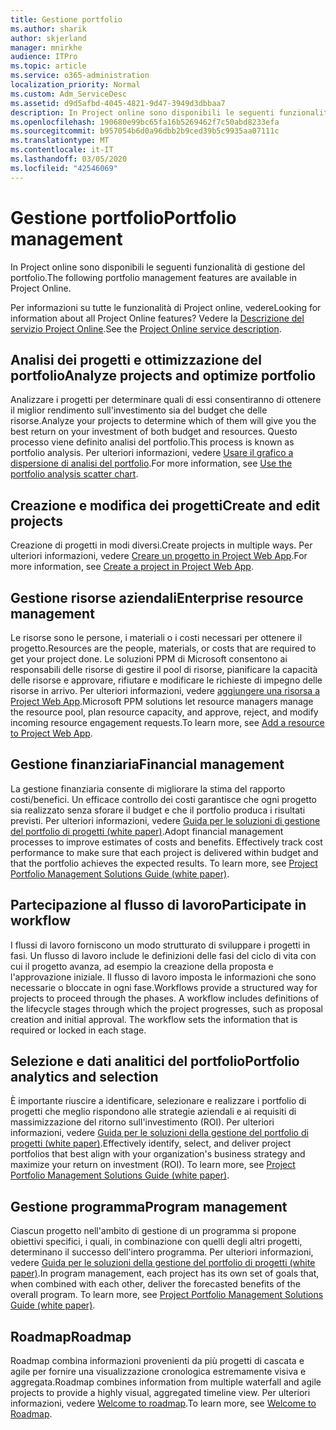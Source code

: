 ```yaml
---
title: Gestione portfolio
ms.author: sharik
author: skjerland
manager: mnirkhe
audience: ITPro
ms.topic: article
ms.service: o365-administration
localization_priority: Normal
ms.custom: Adm_ServiceDesc
ms.assetid: d9d5afbd-4045-4821-9d47-3949d3dbbaa7
description: In Project online sono disponibili le seguenti funzionalità di gestione del portfolio.
ms.openlocfilehash: 190680e99bc65fa16b5269462f7c50abd8233efa
ms.sourcegitcommit: b957054b6d0a96dbb2b9ced39b5c9935aa07111c
ms.translationtype: MT
ms.contentlocale: it-IT
ms.lasthandoff: 03/05/2020
ms.locfileid: "42546069"
---
```

# <a name="portfolio-management"></a><span data-ttu-id="8fc57-103">Gestione portfolio</span><span class="sxs-lookup"><span data-stu-id="8fc57-103">Portfolio management</span></span>

<span data-ttu-id="8fc57-104">In Project online sono disponibili le seguenti funzionalità di gestione del portfolio.</span><span class="sxs-lookup"><span data-stu-id="8fc57-104">The following portfolio management features are available in Project Online.</span></span>
  
<span data-ttu-id="8fc57-105">Per informazioni su tutte le funzionalità di Project online, vedere</span><span class="sxs-lookup"><span data-stu-id="8fc57-105">Looking for information about all Project Online features?</span></span> <span data-ttu-id="8fc57-106">Vedere la [Descrizione del servizio Project Online](project-online-service-description.md).</span><span class="sxs-lookup"><span data-stu-id="8fc57-106">See the [Project Online service description](project-online-service-description.md).</span></span>
  
## <a name="analyze-projects-and-optimize-portfolio"></a><span data-ttu-id="8fc57-107">Analisi dei progetti e ottimizzazione del portfolio</span><span class="sxs-lookup"><span data-stu-id="8fc57-107">Analyze projects and optimize portfolio</span></span>

<span data-ttu-id="8fc57-108">Analizzare i progetti per determinare quali di essi consentiranno di ottenere il miglior rendimento sull'investimento sia del budget che delle risorse.</span><span class="sxs-lookup"><span data-stu-id="8fc57-108">Analyze your projects to determine which of them will give you the best return on your investment of both budget and resources.</span></span> <span data-ttu-id="8fc57-109">Questo processo viene definito analisi del portfolio.</span><span class="sxs-lookup"><span data-stu-id="8fc57-109">This process is known as portfolio analysis.</span></span> <span data-ttu-id="8fc57-110">Per ulteriori informazioni, vedere [Usare il grafico a dispersione di analisi del portfolio](https://go.microsoft.com/fwlink/?LinkID=823665&amp;clcid=0x409).</span><span class="sxs-lookup"><span data-stu-id="8fc57-110">For more information, see [Use the portfolio analysis scatter chart](https://go.microsoft.com/fwlink/?LinkID=823665&amp;clcid=0x409).</span></span>
  
## <a name="create-and-edit-projects"></a><span data-ttu-id="8fc57-111">Creazione e modifica dei progetti</span><span class="sxs-lookup"><span data-stu-id="8fc57-111">Create and edit projects</span></span>

<span data-ttu-id="8fc57-112">Creazione di progetti in modi diversi.</span><span class="sxs-lookup"><span data-stu-id="8fc57-112">Create projects in multiple ways.</span></span> <span data-ttu-id="8fc57-113">Per ulteriori informazioni, vedere [Creare un progetto in Project Web App](https://go.microsoft.com/fwlink/?LinkID=746895&amp;clcid=0x409).</span><span class="sxs-lookup"><span data-stu-id="8fc57-113">For more information, see [Create a project in Project Web App](https://go.microsoft.com/fwlink/?LinkID=746895&amp;clcid=0x409).</span></span>
  
## <a name="enterprise-resource-management"></a><span data-ttu-id="8fc57-114">Gestione risorse aziendali</span><span class="sxs-lookup"><span data-stu-id="8fc57-114">Enterprise resource management</span></span>

<span data-ttu-id="8fc57-115">Le risorse sono le persone, i materiali o i costi necessari per ottenere il progetto.</span><span class="sxs-lookup"><span data-stu-id="8fc57-115">Resources are the people, materials, or costs that are required to get your project done.</span></span> <span data-ttu-id="8fc57-116">Le soluzioni PPM di Microsoft consentono ai responsabili delle risorse di gestire il pool di risorse, pianificare la capacità delle risorse e approvare, rifiutare e modificare le richieste di impegno delle risorse in arrivo. Per ulteriori informazioni, vedere [aggiungere una risorsa a Project Web App](https://go.microsoft.com/fwlink/p/?LinkId=271320).</span><span class="sxs-lookup"><span data-stu-id="8fc57-116">Microsoft PPM solutions let resource managers manage the resource pool, plan resource capacity, and approve, reject, and modify incoming resource engagement requests.To learn more, see [Add a resource to Project Web App](https://go.microsoft.com/fwlink/p/?LinkId=271320).</span></span>
  
## <a name="financial-management"></a><span data-ttu-id="8fc57-117">Gestione finanziaria</span><span class="sxs-lookup"><span data-stu-id="8fc57-117">Financial management</span></span>

<span data-ttu-id="8fc57-p105">La gestione finanziaria consente di migliorare la stima del rapporto costi/benefici. Un efficace controllo dei costi garantisce che ogni progetto sia realizzato senza sforare il budget e che il portfolio produca i risultati previsti. Per ulteriori informazioni, vedere [Guida per le soluzioni di gestione del portfolio di progetti (white paper)](https://go.microsoft.com/fwlink/p/?LinkId=402633).</span><span class="sxs-lookup"><span data-stu-id="8fc57-p105">Adopt financial management processes to improve estimates of costs and benefits. Effectively track cost performance to make sure that each project is delivered within budget and that the portfolio achieves the expected results. To learn more, see [Project Portfolio Management Solutions Guide (white paper)](https://go.microsoft.com/fwlink/p/?LinkId=402633).</span></span>
  
## <a name="participate-in-workflow"></a><span data-ttu-id="8fc57-121">Partecipazione al flusso di lavoro</span><span class="sxs-lookup"><span data-stu-id="8fc57-121">Participate in workflow</span></span>

<span data-ttu-id="8fc57-p106">I flussi di lavoro forniscono un modo strutturato di sviluppare i progetti in fasi. Un flusso di lavoro include le definizioni delle fasi del ciclo di vita con cui il progetto avanza, ad esempio la creazione della proposta e l'approvazione iniziale. Il flusso di lavoro imposta le informazioni che sono necessarie o bloccate in ogni fase.</span><span class="sxs-lookup"><span data-stu-id="8fc57-p106">Workflows provide a structured way for projects to proceed through the phases. A workflow includes definitions of the lifecycle stages through which the project progresses, such as proposal creation and initial approval. The workflow sets the information that is required or locked in each stage.</span></span>
  
## <a name="portfolio-analytics-and-selection"></a><span data-ttu-id="8fc57-125">Selezione e dati analitici del portfolio</span><span class="sxs-lookup"><span data-stu-id="8fc57-125">Portfolio analytics and selection</span></span>

<span data-ttu-id="8fc57-p107">È importante riuscire a identificare, selezionare e realizzare i portfolio di progetti che meglio rispondono alle strategie aziendali e ai requisiti di massimizzazione del ritorno sull'investimento (ROI). Per ulteriori informazioni, vedere [Guida per le soluzioni della gestione del portfolio di progetti (white paper)](https://go.microsoft.com/fwlink/p/?LinkId=402633).</span><span class="sxs-lookup"><span data-stu-id="8fc57-p107">Effectively identify, select, and deliver project portfolios that best align with your organization's business strategy and maximize your return on investment (ROI). To learn more, see [Project Portfolio Management Solutions Guide (white paper)](https://go.microsoft.com/fwlink/p/?LinkId=402633).</span></span>
  
## <a name="program-management"></a><span data-ttu-id="8fc57-128">Gestione programma</span><span class="sxs-lookup"><span data-stu-id="8fc57-128">Program management</span></span>

<span data-ttu-id="8fc57-p108">Ciascun progetto nell'ambito di gestione di un programma si propone obiettivi specifici, i quali, in combinazione con quelli degli altri progetti, determinano il successo dell'intero programma. Per ulteriori informazioni, vedere [Guida per le soluzioni della gestione del portfolio di progetti (white paper)](https://go.microsoft.com/fwlink/p/?LinkId=402633).</span><span class="sxs-lookup"><span data-stu-id="8fc57-p108">In program management, each project has its own set of goals that, when combined with each other, deliver the forecasted benefits of the overall program. To learn more, see [Project Portfolio Management Solutions Guide (white paper)](https://go.microsoft.com/fwlink/p/?LinkId=402633).</span></span>
  
## <a name="roadmap"></a><span data-ttu-id="8fc57-131">Roadmap</span><span class="sxs-lookup"><span data-stu-id="8fc57-131">Roadmap</span></span>

<span data-ttu-id="8fc57-132">Roadmap combina informazioni provenienti da più progetti di cascata e agile per fornire una visualizzazione cronologica estremamente visiva e aggregata.</span><span class="sxs-lookup"><span data-stu-id="8fc57-132">Roadmap combines information from multiple waterfall and agile projects to provide a highly visual, aggregated timeline view.</span></span> <span data-ttu-id="8fc57-133">Per ulteriori informazioni, vedere [Welcome to roadmap](https://support.office.com/article/video-welcome-to-roadmap-57764149-51b8-468f-a50d-9ea6a4fd835a).</span><span class="sxs-lookup"><span data-stu-id="8fc57-133">To learn more, see [Welcome to Roadmap](https://support.office.com/article/video-welcome-to-roadmap-57764149-51b8-468f-a50d-9ea6a4fd835a).</span></span>

